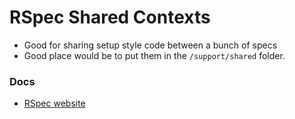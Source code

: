 # RSpec Shared Contexts

* Good for sharing setup style code between a bunch of specs
* Good place would be to put them in the `/support/shared` folder.


### Docs

* [RSpec website](https://www.relishapp.com/rspec/rspec-core/docs/example-groups/shared-context)